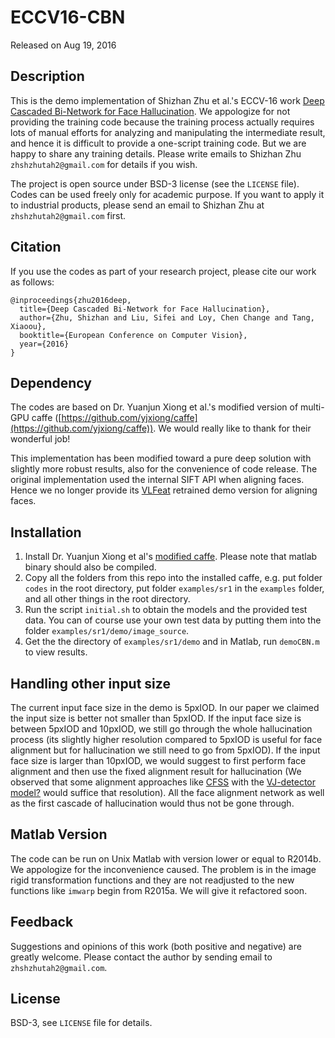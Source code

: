 # ECCV16-CBN

Released on Aug 19, 2016

## Description

This is the demo implementation of Shizhan Zhu et al.'s ECCV-16 work [Deep Cascaded Bi-Network for Face Hallucination](http://arxiv.org/pdf/1607.05046.pdf). We appologize for not providing the training code because the training process actually requires lots of manual efforts for analyzing and manipulating the intermediate result, and hence it is difficult to provide a one-script training code. But we are happy to share any training details. Please write emails to Shizhan Zhu `zhshzhutah2@gmail.com` for details if you wish.

The project is open source under BSD-3 license (see the `LICENSE` file). Codes can be used freely only for academic purpose. If you want to apply it to industrial products, please send an email to Shizhan Zhu at `zhshzhutah2@gmail.com` first.

## Citation
If you use the codes as part of your research project, please cite our work as follows:
```
@inproceedings{zhu2016deep,
  title={Deep Cascaded Bi-Network for Face Hallucination},
  author={Zhu, Shizhan and Liu, Sifei and Loy, Chen Change and Tang, Xiaoou},
  booktitle={European Conference on Computer Vision},
  year={2016}
}
```

## Dependency
The codes are based on Dr. Yuanjun Xiong et al.'s modified version of multi-GPU caffe ([https://github.com/yjxiong/caffe](https://github.com/yjxiong/caffe)). We would really like to thank for their wonderful job!

This implementation has been modified toward a pure deep solution with slightly more robust results, also for the convenience of code release. The original implementation used the internal SIFT API when aligning faces. Hence we no longer provide its [VLFeat](https://github.com/vlfeat/vlfeat) retrained demo version for aligning faces.

## Installation

1. Install Dr. Yuanjun Xiong et al's [modified caffe](https://github.com/yjxiong/caffe). Please note that matlab binary should also be compiled. 
2. Copy all the folders from this repo into the installed caffe, e.g. put folder `codes` in the root directory, put folder `examples/sr1` in the `examples` folder, and all other things in the root directory.
3. Run the script `initial.sh` to obtain the models and the provided test data. You can of course use your own test data by putting them into the folder `examples/sr1/demo/image_source`.
4. Get the the directory of `examples/sr1/demo` and in Matlab, run `demoCBN.m` to view results.

## Handling other input size
The current input face size in the demo is 5pxIOD. In our paper we claimed the input size is better not smaller than 5pxIOD. If the input face size is between 5pxIOD and 10pxIOD, we still go through the whole hallucination process (its slightly higher resolution compared to 5pxIOD is useful for face alignment but for hallucination we still need to go from 5pxIOD). If the input face size is larger than 10pxIOD, we would suggest to first perform face alignment and then use the fixed alignment result for hallucination (We observed that some alignment approaches like [CFSS](https://github.com/zhusz/CVPR15-CFSS) with the [VJ-detector model?](a) would suffice that resolution). All the face alignment network as well as the first cascade of hallucination would thus not be gone through.

## Matlab Version
The code can be run on Unix Matlab with version lower or equal to R2014b. We appologize for the inconvenience caused. The problem is in the image rigid transformation functions and they are not readjusted to the new functions like `imwarp` begin from R2015a. We will give it refactored soon.

## Feedback
Suggestions and opinions of this work (both positive and negative) are greatly welcome. Please contact the author by sending email to `zhshzhutah2@gmail.com`.

## License
BSD-3, see `LICENSE` file for details.


